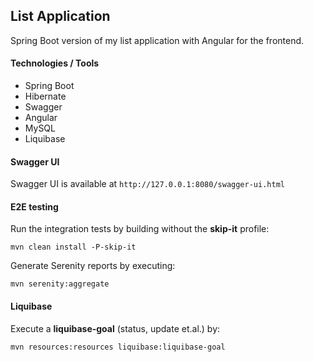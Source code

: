 ## List Application

Spring Boot version of my list application with Angular for the frontend.

#### Technologies / Tools

<ul>
<li>Spring Boot</li>
<li>Hibernate</li>
<li>Swagger</li>
<li>Angular</li>
<li>MySQL</li>
<li>Liquibase</li>
</ul>

#### Swagger UI

Swagger UI is available at `http://127.0.0.1:8080/swagger-ui.html`

#### E2E testing

Run the integration tests by building without the **skip-it** profile:

```
mvn clean install -P-skip-it
```

Generate Serenity reports by executing:

```
mvn serenity:aggregate
```

#### Liquibase

Execute a **liquibase-goal** (status, update et.al.) by:

```
mvn resources:resources liquibase:liquibase-goal
```